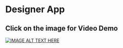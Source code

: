 # Designer App

## Click on the image for Video Demo

[![IMAGE ALT TEXT HERE](https://user-images.githubusercontent.com/80248743/211049930-e0b3c0cd-6b74-4a65-9691-a5125aa0e548.png)](https://youtu.be/NGUI2uzl7bc)

